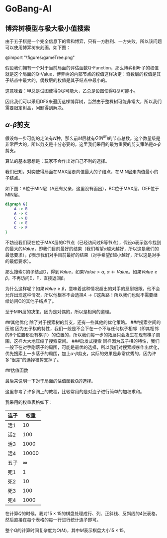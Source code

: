 # GoBang-AI

## 博弈树模型与极大极小值搜索

由于五子棋是一个完全信息下的零和博弈，只有一方胜利、一方失败，所以该问题可以使用博弈树来刻画，如下图：

@import "\\figures\\gameTree.png"

假设我们拥有一个对于当前局面的评估函数Q-Function，那么博弈树叶子的权值就是这个局面的Q-Value，博弈树的内部节点的权值这样决定：奇数层的权值是其子结点中最大的，偶数层的权值是其子结点中最小的。

这意味着：甲总是试图使得Q尽可能大，乙总是设图使得Q尽可能小。

因此我们可以采用DFS来遍历这棵博弈树，当然由于整棵树可能非常大，所以我们需要限定树高，问题得到解决。

## $\alpha\text{-}\beta$剪支

假设每一步可能的走法有$N$种，那么前$M$层就有$O(N^M)$的节点总数。这个数量级是非常巨大的，所以剪支是十分必要的，这里我们采用的最为重要的剪支策略是$\alpha\text{-}\beta$剪支。

算法的基本思想是：玩家不会作出对自己不利的选择。

我们已知，对奕使得局面在MAX层走向值最大的子结点，在MIN层走向值最小的子结点。

如下图：A位于MIN层（A还有父亲，这里没有画出），BC位于MAX层，DEF位于MIN层。
```dot
digraph G{
    A -> B
    A -> C
    C -> D
    C -> E
    C -> F
}
```

不妨设我们现在位于MAX层的C节点（已经访问过B等节点），假设$\alpha$表示迄今找到的最大的$Value$，即我们目前最好的结果（我们希望$\alpha$越大越好，所以这是我们的最低要求），$\beta$表示我们对手目前最好的结果（对手希望$\beta$越小越好，所以这是对手的最低要求）。

那么搜索C的子结点D，得到$Value$，如果$Value > \alpha$, $\alpha ← Value$。如果$Value \geq \beta$，不再访问E，F，直接返回$\beta$。

为什么这样呢？如果$Value \geq \beta$，意味着这种情况超出的对手的忍耐极限，他不会允许出现这种情况，所以他根本不会选择$A→C$这条路！所以我们也就不需要继续访问C的其他子结点了。

至于MIN层的决策，因为是对偶的，所以是相同的道理。

##其他优化
除了对于搜索树的剪支，还有一些其他的优化策略。
###搜索空间的压缩
因为五子棋的特性，我们一般是不会下在一个不与任何棋子相邻（即其相邻的8个位置都没有棋子）的位置的，所以我们每一步的拓展只会发生在现有棋子周围，这样大大地压缩了搜索空间。
###启发式搜索
同样因为五子棋的特性，我们一般下在对手刚落子的周围，可能是最优的选择，所以我们对搜索顺序作出优化，优先搜索上一步落子的周围，加上$\alpha\text{-}\beta$剪支，实际的效果是非常优秀的，因为许多“很差”的选择被剪支掉了。

##估值函数

最后来说明一下对于局面的估值函数$Q$的选择。

这里参考了许多网上的教程，比较常用的是对连子进行简单的加权求和。

我采用的权重表格如下：

| 连子 | 权重|
|--- | ---|
|活1 | 10 |
| 活2 | 100 |
| 活3 | 1000 |
| 活4 | 10000 |
| 五子 | $\infty$ |
| 死1 | 1 |
| 死2 | 10 |
| 死3 | 100 |
| 死4 | 1000 |

在计算$Q$的时候，我对$15\times 15$的棋盘处理成行、列、正斜线、反斜线的4张表格，然后直接在每个表格的每一行进行统计连子即可。

整个$Q$的计算时间复杂度为$O(M)$，其中$M$表示棋盘大小$15×15$。
